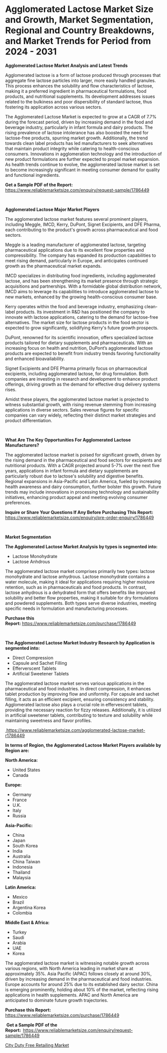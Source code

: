 <p><h1>Agglomerated Lactose Market Size and Growth, Market Segmentation, Regional and Country Breakdowns, and Market Trends for Period from 2024 -  2031</h1></p><p><strong>Agglomerated Lactose Market Analysis and Latest Trends</strong></p>
<p><p>Agglomerated lactose is a form of lactose produced through processes that aggregate fine lactose particles into larger, more easily handled granules. This process enhances the solubility and flow characteristics of lactose, making it a preferred ingredient in pharmaceutical formulations, food products, and nutritional supplements. Its development addresses issues related to the bulkiness and poor dispersibility of standard lactose, thus fostering its application across various sectors.</p><p>The Agglomerated Lactose Market is expected to grow at a CAGR of 7.7% during the forecast period, driven by increasing demand in the food and beverage industry, particularly in infant formula and dairy products. The rising prevalence of lactose intolerance has also boosted the need for lactose-free products, spurring market growth. Additionally, the trend towards clean label products has led manufacturers to seek alternatives that maintain product integrity while catering to health-conscious consumers. Innovations in agglomeration technology and the introduction of new product formulations are further expected to propel market expansion. As health trends continue to evolve, the agglomerated lactose market is set to become increasingly significant in meeting consumer demand for quality and functional ingredients.</p></p>
<p><strong>Get a Sample PDF of the Report:&nbsp;</strong> <a href="https://www.reliablemarketsize.com/enquiry/request-sample/1786449?utm_campaign=1952&utm_medium=2&utm_source=Github&utm_content=ia&utm_term=27122024&utm_id=agglomerated-lactose">https://www.reliablemarketsize.com/enquiry/request-sample/1786449</a></p>
<p>&nbsp;</p>
<p><strong>Agglomerated Lactose Major Market Players</strong></p>
<p><p>The agglomerated lactose market features several prominent players, including Meggle, IMCD, Kerry, DuPont, Signet Excipients, and DFE Pharma, each contributing to the product's growth across pharmaceutical and food sectors.</p><p>Meggle is a leading manufacturer of agglomerated lactose, targeting pharmaceutical applications due to its excellent flow properties and compressibility. The company has expanded its production capabilities to meet rising demand, particularly in Europe, and anticipates continued growth as the pharmaceutical market expands.</p><p>IMCD specializes in distributing food ingredients, including agglomerated lactose, and has been strengthening its market presence through strategic acquisitions and partnerships. With a formidable global distribution network, IMCD aims to leverage its capabilities to introduce agglomerated lactose to new markets, enhanced by the growing health-conscious consumer base.</p><p>Kerry operates within the food and beverage industry, emphasizing clean-label products. Its investment in R&D has positioned the company to innovate with lactose applications, catering to the demand for lactose-free alternatives. The market size for lactose products in the food sector is expected to grow significantly, solidifying Kerry's future growth prospects.</p><p>DuPont, renowned for its scientific innovation, offers specialized lactose products tailored for dietary supplements and pharmaceuticals. With an increasing focus on health and nutrition, DuPont’s agglomerated lactose products are expected to benefit from industry trends favoring functionality and enhanced bioavailability.</p><p>Signet Excipients and DFE Pharma primarily focus on pharmaceutical excipients, including agglomerated lactose, for drug formulation. Both companies are investing in research and development to enhance product offerings, driving growth as the demand for effective drug delivery systems rises.</p><p>Amidst these players, the agglomerated lactose market is projected to witness substantial growth, with rising revenue stemming from increasing applications in diverse sectors. Sales revenue figures for specific companies can vary widely, reflecting their distinct market strategies and product differentiation.</p></p>
<p>&nbsp;</p>
<p><strong>What Are The Key Opportunities For Agglomerated Lactose Manufacturers?</strong></p>
<p><p>The agglomerated lactose market is poised for significant growth, driven by the rising demand in the pharmaceutical and food sectors for excipients and nutritional products. With a CAGR projected around 5-7% over the next five years, applications in infant formula and dietary supplements are particularly robust due to lactose's solubility and digestive benefits. Regional expansions in Asia-Pacific and Latin America, fueled by increasing health awareness and dairy consumption, further bolster this growth. Future trends may include innovations in processing technology and sustainability initiatives, enhancing product appeal and meeting evolving consumer preferences.</p></p>
<p><strong>Inquire or Share Your Questions If Any Before Purchasing This Report:</strong> <a href="https://www.reliablemarketsize.com/enquiry/pre-order-enquiry/1786449?utm_campaign=1952&utm_medium=2&utm_source=Github&utm_content=ia&utm_term=27122024&utm_id=agglomerated-lactose">https://www.reliablemarketsize.com/enquiry/pre-order-enquiry/1786449</a></p>
<p>&nbsp;</p>
<p><strong>Market Segmentation</strong></p>
<p><strong>The Agglomerated Lactose Market Analysis by types is segmented into:</strong></p>
<p><ul><li>Lactose Monohydrate</li><li>Lactose Anhdrous</li></ul></p>
<p><p>The agglomerated lactose market comprises primarily two types: lactose monohydrate and lactose anhydrous. Lactose monohydrate contains a water molecule, making it ideal for applications requiring higher moisture retention, such as in pharmaceuticals and food products. In contrast, lactose anhydrous is a dehydrated form that offers benefits like improved solubility and better flow properties, making it suitable for dry formulations and powdered supplements. Both types serve diverse industries, meeting specific needs in formulation and manufacturing processes.</p></p>
<p><strong>Purchase this Report:&nbsp;</strong><a href="https://www.reliablemarketsize.com/purchase/1786449?utm_campaign=1952&utm_medium=2&utm_source=Github&utm_content=ia&utm_term=27122024&utm_id=agglomerated-lactose">https://www.reliablemarketsize.com/purchase/1786449</a></p>
<p>&nbsp;</p>
<p><strong>The Agglomerated Lactose Market Industry Research by Application is segmented into:</strong></p>
<p><ul><li>Direct Compression</li><li>Capsule and Sachet Filling</li><li>Efferverscent Tablets</li><li>Artificial Sweetener Tablets</li></ul></p>
<p><p>The agglomerated lactose market serves various applications in the pharmaceutical and food industries. In direct compression, it enhances tablet production by improving flow and uniformity. For capsule and sachet filling, it acts as an efficient excipient, ensuring consistency and stability. Agglomerated lactose also plays a crucial role in effervescent tablets, providing the necessary reaction for fizzy releases. Additionally, it is utilized in artificial sweetener tablets, contributing to texture and solubility while maintaining sweetness and flavor profiles.</p></p>
<p><a href="https://www.reliablemarketsize.com/agglomerated-lactose-market-r1786449?utm_campaign=1952&utm_medium=2&utm_source=Github&utm_content=ia&utm_term=27122024&utm_id=agglomerated-lactose">&nbsp;https://www.reliablemarketsize.com/agglomerated-lactose-market-r1786449</a></p>
<p><strong>In terms of Region, the Agglomerated Lactose Market Players available by Region are:</strong></p>
<p>
    <p> <strong> North America: </strong>
        <ul>
            <li>United States</li>
            <li>Canada</li>
        </ul>
        </p> 
    <p> <strong> Europe: </strong>
        <ul>
            <li>Germany</li>
            <li>France</li>
            <li>U.K.</li>
            <li>Italy</li>
            <li>Russia</li>
        </ul>
        </p> 
    <p> <strong> Asia-Pacific: </strong>
        <ul>
            <li>China</li>
            <li>Japan</li>
            <li>South Korea</li>
            <li>India</li>
            <li>Australia</li>
            <li>China Taiwan</li>
            <li>Indonesia</li>
            <li>Thailand</li>
            <li>Malaysia</li>
        </ul>
        </p> 
    <p> <strong> Latin America: </strong>
        <ul>
            <li>Mexico</li>
            <li>Brazil</li>
            <li>Argentina Korea</li>
            <li>Colombia</li>
        </ul>
        </p> 
    <p> <strong> Middle East & Africa: </strong>
        <ul>
            <li>Turkey</li>
            <li>Saudi</li>
            <li>Arabia</li>
            <li>UAE</li>
            <li>Korea</li>
        </ul>
    </p>
    </p>
<p><p>The agglomerated lactose market is witnessing notable growth across various regions, with North America leading in market share at approximately 35%. Asia Pacific (APAC) follows closely at around 30%, driven by increasing demand in the pharmaceutical and food industries. Europe accounts for around 25% due to its established dairy sector. China is emerging prominently, holding about 10% of the market, reflecting rising applications in health supplements. APAC and North America are anticipated to dominate future growth trajectories.</p></p>
<p><strong>Purchase this Report: </strong><a href="https://www.reliablemarketsize.com/purchase/1786449?utm_campaign=1952&utm_medium=2&utm_source=Github&utm_content=ia&utm_term=27122024&utm_id=agglomerated-lactose">https://www.reliablemarketsize.com/purchase/1786449</a></p>
<p>&nbsp;<strong>Get a Sample PDF of the Report:&nbsp;&nbsp;</strong><a href="https://www.reliablemarketsize.com/enquiry/request-sample/1786449?utm_campaign=1952&utm_medium=2&utm_source=Github&utm_content=ia&utm_term=27122024&utm_id=agglomerated-lactose">https://www.reliablemarketsize.com/enquiry/request-sample/1786449</a></p>
<p><strong></strong></p>
<p><p><a href="https://github.com/dringals/Market-Research-Report-List-6/blob/main/city-duty-free-retailing-market.md?utm_campaign=1952&utm_medium=2&utm_source=Github&utm_content=ia&utm_term=27122024&utm_id=agglomerated-lactose">City Duty Free Retailing Market</a></p></p>